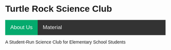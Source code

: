 <html>
  <h1>Turtle Rock Science Club</h1>

<style>
body {
  margin: 0;
  font-family: Arial, Helvetica, sans-serif;
}

.topnav {
  overflow: hidden;
  background-color: #333;
}

.topnav a {
  float: left;
  color: #f2f2f2;
  text-align: center;
  padding: 14px 16px;
  text-decoration: none;
  font-size: 17px;
}

.topnav a:hover {
  background-color: #ddd;
  color: black;
}

.topnav a.active {
  background-color: #04AA6D;
  color: white;
}
</style>
<div class="topnav">
  <a class="active" href="#about-us.html">About Us</a>
  <a href="#documents.html">Material</a>
</div>
  <body>
      <p>A Student-Run Science Club for Elementary School Students</p>
<!--     <p></p>
    <p></p>
    <a href="about-us.html">About Turtle Rock Science Club</a>
    <p></p>
    <a href="documents.html"> Handouts </a> -->
  </body>
</html>
